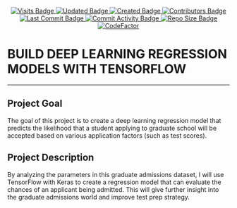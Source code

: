 <p align="center">
  <a href="#">
    <img src="https://badges.pufler.dev/visits/stefansphtr/Deep-Learning-Regression-with-Admissions-Data" alt="Visits Badge">
    <img src="https://badges.pufler.dev/updated/stefansphtr/Deep-Learning-Regression-with-Admissions-Data" alt="Updated Badge">
    <img src="https://badges.pufler.dev/created/stefansphtr/Deep-Learning-Regression-with-Admissions-Data" alt="Created Badge">
    <img src="https://img.shields.io/github/contributors/stefansphtr/Deep-Learning-Regression-with-Admissions-Data" alt="Contributors Badge">
    <img src="https://img.shields.io/github/last-commit/stefansphtr/Deep-Learning-Regression-with-Admissions-Data" alt="Last Commit Badge">
    <img src="https://img.shields.io/github/commit-activity/m/stefansphtr/Deep-Learning-Regression-with-Admissions-Data" alt="Commit Activity Badge">
    <img src="https://img.shields.io/github/repo-size/stefansphtr/Deep-Learning-Regression-with-Admissions-Data" alt="Repo Size Badge">
    <img src="https://www.codefactor.io/repository/github/stefansphtr/Deep-Learning-Regression-with-Admissions-Data/badge" alt="CodeFactor" />
  </a>
</p>

# BUILD DEEP LEARNING REGRESSION MODELS WITH TENSORFLOW
---

## Project Goal
The goal of this project is to create a deep learning regression model that predicts the likelihood that a student applying to graduate school will be accepted based on various application factors (such as test scores).

## Project Description

By analyzing the parameters in this graduate admissions dataset, I will use TensorFlow with Keras to create a regression model that can evaluate the chances of an applicant being admitted. This will give further insight into the graduate admissions world and improve test prep strategy.

